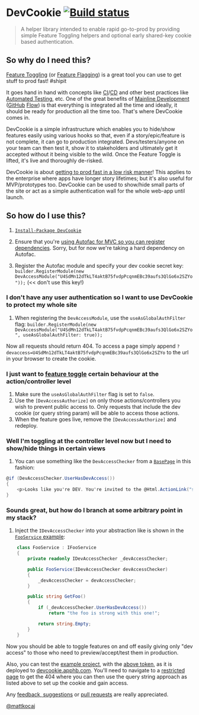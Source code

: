 # DevCookie [![Build status](https://ci.appveyor.com/api/projects/status/5bd2lcbrbv00g3mu?svg=true)](https://ci.appveyor.com/project/cottsak/devcookie)

> A helper library intended to enable rapid go-to-prod by providing simple Feature Toggling helpers and optional early shared-key cookie based authentication.

## So why do I need this?

[Feature Toggling](http://martinfowler.com/bliki/FeatureToggle.html) (or [Feature Flagging](http://stackoverflow.com/a/7707394/56145)) is a great tool you can use to get stuff to prod fast! #shipit

It goes hand in hand with concepts like [CI](https://en.wikipedia.org/wiki/Continuous_integration)/[CD](https://en.wikipedia.org/wiki/Continuous_delivery) and other best practices like [Automated Testing](https://github.com/cottsak/testingstrategyguidance/blob/master/testing-strategy.md), etc. One of the great benefits of [Mainline Development](https://www.thoughtworks.com/insights/blog/enabling-trunk-based-development-deployment-pipelines) ([GitHub](https://guides.github.com/introduction/flow/) [Flow](http://scottchacon.com/2011/08/31/github-flow.html)) is that everything is integrated all the time and ideally, it should be ready for production all the time too. That's where DevCookie comes in.

DevCookie is a simple infrastructure which enables you to hide/show features easily using various hooks so that, even if a story/epic/feature is not complete, it can go to production integrated. Devs/testers/anyone on your team can then test it, show it to stakeholders and ultimately get it accepted without it being visible to the wild. Once the Feature Toggle is lifted, it's live and thoroughly de-risked.

DevCookie is about [getting to prod fast in a low risk manner](https://agileforleads.com/)! This applies to the enterprise where apps have longer story lifetimes; but it's also useful for MVP/prototypes too. DevCookie can be used to show/hide small parts of the site or act as a simple authentication wall for the whole web-app until launch.

## So how do I use this?

1. [`Install-Package DevCookie`](https://www.nuget.org/packages/DevCookie/)

2. Ensure that you're [using Autofac for MVC so you can register dependencies](http://docs.autofac.org/en/latest/integration/mvc.html#quick-start). Sorry, but for now we're taking a hard dependency on Autofac.

3. Register the Autofac module and specify your dev cookie secret key: `builder.RegisterModule(new DevAccessModule("U4SdMn12dTkLT4aktB75fvdpPcqnmEBc39aufs3QlGo6x2SZYo"));` (<< don't use this key!)

### I don't have any user authentication so I want to use DevCookie to protect my whole site

1. When registering the `DevAccessModule`, use the `useAsGlobalAuthFilter` flag: `builder.RegisterModule(new DevAccessModule("U4SdMn12dTkLT4aktB75fvdpPcqnmEBc39aufs3QlGo6x2SZYo", useAsGlobalAuthFilter: true));`

Now all requests should return 404. To access a page simply append `?devaccess=U4SdMn12dTkLT4aktB75fvdpPcqnmEBc39aufs3QlGo6x2SZYo` to the url in your browser to create the cookie.

### I just want to [feature toggle](http://stackoverflow.com/a/7707394/56145) certain behaviour at the action/controller level

1. Make sure the `useAsGlobalAuthFilter` flag is set to `false`.
2. Use the `[DevAccessAuthorize]` on only those actions/controllers you wish to prevent public access to. Only requests that include the dev cookie (or query string param) will be able to access those actions.
3. When the feature goes live, remove the `[DevAccessAuthorize]` and redeploy.

### Well I'm toggling at the controller level now but I need to show/hide things in certain views

1. You can use something like the `DevAccessChecker` from a [`BasePage`](https://github.com/cottsak/DevCookie/blob/master/DevCookie.Web/Views/BasePage.cs) in this fashion:
```csharp
@if (DevAccessChecker.UserHasDevAccess())
{
    <p>Looks like you're DEV. You're invited to the @Html.ActionLink("secret section!", "SecretPage", "Other")</p>
}
```

### Sounds great, but how do I branch at some arbitrary point in my stack?

1. Inject the `IDevAccessChecker` into your abstraction like is shown in the [`FooService` example](https://github.com/cottsak/DevCookie/blob/master/DevCookie.Web/Controllers/OtherController.cs):
```csharp
    class FooService : IFooService
    {
        private readonly IDevAccessChecker _devAccessChecker;

        public FooService(IDevAccessChecker devAccessChecker)
        {
            _devAccessChecker = devAccessChecker;
        }

        public string GetFoo()
        {
            if (_devAccessChecker.UserHasDevAccess())
                return "the foo is strong with this one!";

            return string.Empty;
        }
    }
```

Now you should be able to toggle features on and off easily giving only "dev access" to those who need to preview/accept/test them in production.

Also, you can test the [example project](https://github.com/cottsak/DevCookie/tree/master/DevCookie.Web), with the [above token](https://github.com/cottsak/DevCookie/blob/master/DevCookie.Web/App_Start/ContainerConfig.cs), as it is deployed to [devcookie.apphb.com](http://devcookie.apphb.com/). You'll need to navigate to a [restricted page](https://devcookie.apphb.com/other/page) to get the 404 where you can then use the query string approach as listed above to set up the cookie and gain access.

Any [feedback, suggestions](https://github.com/cottsak/DevCookie/issues/new) or [pull requests](https://github.com/cottsak/DevCookie/pulls) are really appreciated.



[@mattkocaj](https://twitter.com/mattkocaj)
